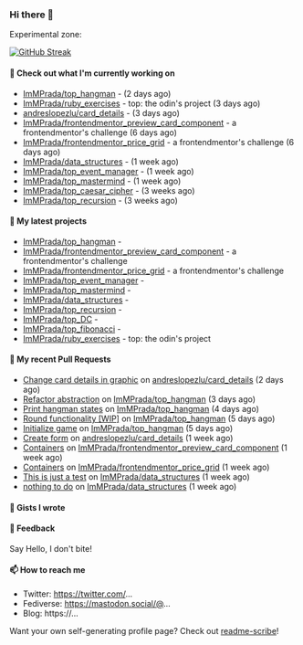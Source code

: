 ### Hi there 👋

Experimental zone:

[![GitHub Streak](https://github-readme-stats.vercel.app/api/top-langs/?username=immprada)](https://git.io/streak-stats)



#### 👷 Check out what I'm currently working on

- [ImMPrada/top_hangman](https://github.com/ImMPrada/top_hangman) -  (2 days ago)
- [ImMPrada/ruby_exercises](https://github.com/ImMPrada/ruby_exercises) - top: the odin&#39;s project (3 days ago)
- [andreslopezlu/card_details](https://github.com/andreslopezlu/card_details) -  (3 days ago)
- [ImMPrada/frontendmentor_preview_card_component](https://github.com/ImMPrada/frontendmentor_preview_card_component) - a frontendmentor&#39;s challenge (6 days ago)
- [ImMPrada/frontendmentor_price_grid](https://github.com/ImMPrada/frontendmentor_price_grid) - a frontendmentor&#39;s challenge (6 days ago)
- [ImMPrada/data_structures](https://github.com/ImMPrada/data_structures) -  (1 week ago)
- [ImMPrada/top_event_manager](https://github.com/ImMPrada/top_event_manager) -  (1 week ago)
- [ImMPrada/top_mastermind](https://github.com/ImMPrada/top_mastermind) -  (1 week ago)
- [ImMPrada/top_caesar_cipher](https://github.com/ImMPrada/top_caesar_cipher) -  (3 weeks ago)
- [ImMPrada/top_recursion](https://github.com/ImMPrada/top_recursion) -  (3 weeks ago)

#### 🌱 My latest projects

- [ImMPrada/top_hangman](https://github.com/ImMPrada/top_hangman) - 
- [ImMPrada/frontendmentor_preview_card_component](https://github.com/ImMPrada/frontendmentor_preview_card_component) - a frontendmentor&#39;s challenge
- [ImMPrada/frontendmentor_price_grid](https://github.com/ImMPrada/frontendmentor_price_grid) - a frontendmentor&#39;s challenge
- [ImMPrada/top_event_manager](https://github.com/ImMPrada/top_event_manager) - 
- [ImMPrada/top_mastermind](https://github.com/ImMPrada/top_mastermind) - 
- [ImMPrada/data_structures](https://github.com/ImMPrada/data_structures) - 
- [ImMPrada/top_recursion](https://github.com/ImMPrada/top_recursion) - 
- [ImMPrada/top_DC](https://github.com/ImMPrada/top_DC) - 
- [ImMPrada/top_fibonacci](https://github.com/ImMPrada/top_fibonacci) - 
- [ImMPrada/ruby_exercises](https://github.com/ImMPrada/ruby_exercises) - top: the odin&#39;s project

#### 🔨 My recent Pull Requests

- [Change card details in graphic](https://github.com/andreslopezlu/card_details/pull/5) on [andreslopezlu/card_details](https://github.com/andreslopezlu/card_details) (2 days ago)
- [Refactor abstraction](https://github.com/ImMPrada/top_hangman/pull/4) on [ImMPrada/top_hangman](https://github.com/ImMPrada/top_hangman) (3 days ago)
- [Print hangman states](https://github.com/ImMPrada/top_hangman/pull/3) on [ImMPrada/top_hangman](https://github.com/ImMPrada/top_hangman) (4 days ago)
- [Round functionality [WIP]](https://github.com/ImMPrada/top_hangman/pull/2) on [ImMPrada/top_hangman](https://github.com/ImMPrada/top_hangman) (5 days ago)
- [Initialize game](https://github.com/ImMPrada/top_hangman/pull/1) on [ImMPrada/top_hangman](https://github.com/ImMPrada/top_hangman) (5 days ago)
- [Create form](https://github.com/andreslopezlu/card_details/pull/4) on [andreslopezlu/card_details](https://github.com/andreslopezlu/card_details) (1 week ago)
- [Containers](https://github.com/ImMPrada/frontendmentor_preview_card_component/pull/1) on [ImMPrada/frontendmentor_preview_card_component](https://github.com/ImMPrada/frontendmentor_preview_card_component) (1 week ago)
- [Containers](https://github.com/ImMPrada/frontendmentor_price_grid/pull/1) on [ImMPrada/frontendmentor_price_grid](https://github.com/ImMPrada/frontendmentor_price_grid) (1 week ago)
- [This is just a test](https://github.com/ImMPrada/data_structures/pull/8) on [ImMPrada/data_structures](https://github.com/ImMPrada/data_structures) (1 week ago)
- [nothing to do](https://github.com/ImMPrada/data_structures/pull/6) on [ImMPrada/data_structures](https://github.com/ImMPrada/data_structures) (1 week ago)

#### 📓 Gists I wrote



#### 💬 Feedback

Say Hello, I don't bite!

#### 📫 How to reach me

- Twitter: https://twitter.com/...
- Fediverse: https://mastodon.social/@...
- Blog: https://...

Want your own self-generating profile page? Check out [readme-scribe](https://github.com/muesli/readme-scribe)!
